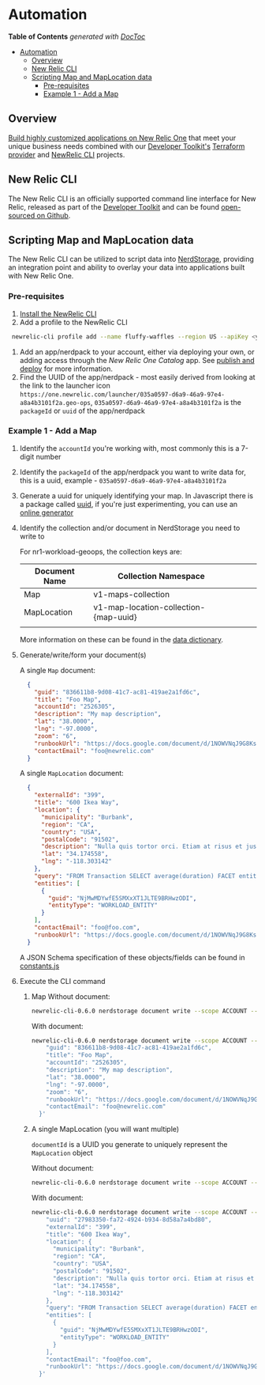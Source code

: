 # Automation

<!-- START doctoc generated TOC please keep comment here to allow auto update -->
<!-- DON'T EDIT THIS SECTION, INSTEAD RE-RUN doctoc TO UPDATE -->
**Table of Contents**  *generated with [DocToc](https://github.com/thlorenz/doctoc)*

- [Automation](#automation)
  - [Overview](#overview)
  - [New Relic CLI](#new-relic-cli)
  - [Scripting Map and MapLocation data](#scripting-map-and-maplocation-data)
    - [Pre-requisites](#pre-requisites)
    - [Example 1 - Add a Map](#example-1---add-a-map)

<!-- END doctoc generated TOC please keep comment here to allow auto update -->

## Overview

[Build highly customized applications on New Relic One](https://developer.newrelic.com/) that meet your unique business needs combined with our [Developer Toolkit's](https://newrelic.github.io/developer-toolkit/) [Terraform provider](https://github.com/newrelic/terraform-newrelic-apm) and [NewRelic CLI](https://github.com/newrelic/newrelic-cli) projects.

## New Relic CLI

The New Relic CLI is an officially supported command line interface for New Relic, released as part of the [Developer Toolkit](https://newrelic.github.io/developer-toolkit/) and can be found [open-sourced on Github](https://github.com/newrelic/newrelic-cli).

## Scripting Map and MapLocation data

The New Relic CLI can be utilized to script data into [NerdStorage](https://developer.newrelic.com/build-tools/new-relic-one-applications/nerdstorage), providing an integration point and ability to overlay your data into applications built with New Relic One.

### Pre-requisites

1. [Install the NewRelic CLI](https://github.com/newrelic/newrelic-cli)
1. Add a profile to the NewRelic CLI

 ```bash
  newrelic-cli profile add --name fluffy-waffles --region US --apiKey <your api key>
 ```

1. Add an app/nerdpack to your account, either via deploying your own, or adding access through the _New Relic One Catalog_ app. See [publish and deploy](https://developer.newrelic.com/build-tools/new-relic-one-applications/publish-deploy) for more information.
1. Find the UUID of the app/nerdpack - most easily derived from looking at the link to the launcher icon `https://one.newrelic.com/launcher/035a0597-d6a9-46a9-97e4-a8a4b3101f2a.geo-ops`, `035a0597-d6a9-46a9-97e4-a8a4b3101f2a` is the `packageId` or `uuid` of the app/nerdpack

### Example 1 - Add a Map

1. Identify the `accountId` you're working with, most commonly this is a 7-digit number

1. Identify the `packageId` of the app/nerdpack you want to write data for, this is a uuid, example - `035a0597-d6a9-46a9-97e4-a8a4b3101f2a`

1. Generate a uuid for uniquely identifying your map. In Javascript there is a package called [uuid](https://github.com/uuidjs/uuid), if you're just experimenting, you can use an [online generator](https://www.guidgenerator.com/)

1. Identify the collection and/or document in NerdStorage you need to write to  

    For nr1-workload-geoops, the collection keys are:

    | Document Name | Collection Namespace                  |   |   |   |
    |---------------|---------------------------------------|---|---|---|
    | Map           | v1-maps-collection                    |   |   |   |
    | MapLocation   | v1-map-location-collection-{map-uuid} |   |   |   |
    |               |                                       |   |   |   |

    More information on these can be found in the [data dictionary](./data-dictionary.md).

1. Generate/write/form your document(s)

    A single `Map` document:

    ```json
      {
        "guid": "836611b8-9d08-41c7-ac81-419ae2a1fd6c",
        "title": "Foo Map",
        "accountId": "2526305",
        "description": "My map description",
        "lat": "38.0000",
        "lng": "-97.0000",
        "zoom": "6",
        "runbookUrl": "https://docs.google.com/document/d/1NOWVNqJ9G8Ks5jIf2HVRj2CLP0Mjui1FsaIqs7kXy-Y/edit",
        "contactEmail": "foo@newrelic.com"
      }
    ```

    A single `MapLocation` document:

    ```json
      {
        "externalId": "399",
        "title": "600 Ikea Way",
        "location": {
          "municipality": "Burbank",
          "region": "CA",
          "country": "USA",
          "postalCode": "91502",
          "description": "Nulla quis tortor orci. Etiam at risus et justo dignissim.",
          "lat": "34.174558",
          "lng": "-118.303142"
        },
        "query": "FROM Transaction SELECT average(duration) FACET entityGuid, appName WHERE entityGuid in ('NjMwMDYwfEFQTXxBUFBMSUNBVElPTnw2MDgwNzg2')",
        "entities": [
          {
            "guid": "NjMwMDYwfE5SMXxXT1JLTE9BRHwzODI",
            "entityType": "WORKLOAD_ENTITY"
          }
        ],
        "contactEmail": "foo@foo.com",
        "runbookUrl": "https://docs.google.com/document/d/1NOWVNqJ9G8Ks5jIf2HVRj2CLP0Mjui1FsaIqs7kXy-Y/edit"
      }
    ```

    A JSON Schema specification of these objects/fields can be found in [constants.js](../nerdlets/shared/constants.js)

1. Execute the CLI command  
    1. Map
        Without document:

        ```bash
        newrelic-cli-0.6.0 nerdstorage document write --scope ACCOUNT --packageId 035a0597-d6a9-46a9-97e4-a8a4b3101f2a --accountId 2526305 --collection v1-maps-collection --document '<your json document>`
        ```

        With document:

        ```bash
        newrelic-cli-0.6.0 nerdstorage document write --scope ACCOUNT --packageId 035a0597-d6a9-46a9-97e4-a8a4b3101f2a --accountId 2526305 --collection v1-maps-collection --documentId 836611b8-9d08-41c7-ac81-419ae2a1fd6c --document '{
            "guid": "836611b8-9d08-41c7-ac81-419ae2a1fd6c",
            "title": "Foo Map",
            "accountId": "2526305",
            "description": "My map description",
            "lat": "38.0000",
            "lng": "-97.0000",
            "zoom": "6",
            "runbookUrl": "https://docs.google.com/document/d/1NOWVNqJ9G8Ks5jIf2HVRj2CLP0Mjui1FsaIqs7kXy-Y/edit",
            "contactEmail": "foo@newrelic.com"
          }'
        ```

    1. A single MapLocation (you will want multiple)

        `documentId` is a UUID you generate to uniquely represent the `MapLocation` object

        Without document:

        ```bash
        newrelic-cli-0.6.0 nerdstorage document write --scope ACCOUNT --packageId 035a0597-d6a9-46a9-97e4-a8a4b3101f2a --accountId 2526305 --collection v1-maps-collection --document '<your json document>`
        ```

        With document:

        ```bash
        newrelic-cli-0.6.0 nerdstorage document write --scope ACCOUNT --packageId 035a0597-d6a9-46a9-97e4-a8a4b3101f2a --accountId 2526305 --collection v1-map-location-collection-836611b8-9d08-41c7-ac81-419ae2a1fd6c --documentId 27983350-fa72-4924-b934-8d58a7a4bd80 --document '{
            "uuid": "27983350-fa72-4924-b934-8d58a7a4bd80",
            "externalId": "399",
            "title": "600 Ikea Way",
            "location": {
              "municipality": "Burbank",
              "region": "CA",
              "country": "USA",
              "postalCode": "91502",
              "description": "Nulla quis tortor orci. Etiam at risus et justo dignissim.",
              "lat": "34.174558",
              "lng": "-118.303142"
            },
            "query": "FROM Transaction SELECT average(duration) FACET entityGuid, appName WHERE entityGuid in ('NjMwMDYwfEFQTXxBUFBMSUNBVElPTnw2MDgwNzg2')",
            "entities": [
              {
                "guid": "NjMwMDYwfE5SMXxXT1JLTE9BRHwzODI",
                "entityType": "WORKLOAD_ENTITY"
              }
            ],
            "contactEmail": "foo@foo.com",
            "runbookUrl": "https://docs.google.com/document/d/1NOWVNqJ9G8Ks5jIf2HVRj2CLP0Mjui1FsaIqs7kXy-Y/edit"
          }'
        ```
